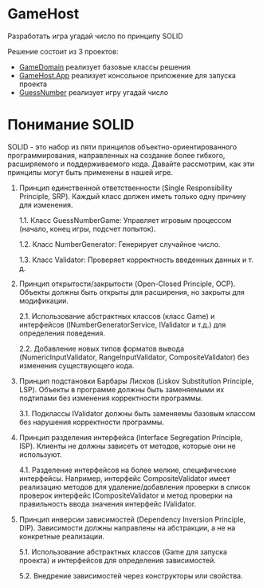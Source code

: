 # GameHost

Разработать игра угадай число по принципу SOLID

Решение состоит из 3 проектов:
 - [GameDomain](https://github.com/PiterPoker/GameHost/tree/main/GameDomain) реализует базовые классы решения
 - [GameHost.App](https://github.com/PiterPoker/GameHost/tree/main/GameHost.App) реализует консольное приложение для запуска проекта
 - [GuessNumber](https://github.com/PiterPoker/GameHost/tree/main/GuessNumber) реализует игру угадай число

# Понимание SOLID
SOLID - это набор из пяти принципов объектно-ориентированного программирования, направленных на создание более гибкого, расширяемого и поддерживаемого кода. Давайте рассмотрим, как эти принципы могут быть применены в нашей игре.

 1. Принцип единственной ответственности (Single Responsibility Principle, SRP). Каждый класс должен иметь только одну причину для изменения.
  
    1.1. Класс GuessNumberGame: Управляет игровым процессом (начало, конец игры, подсчет попыток).
    
    1.2. Класс NumberGenerator: Генерирует случайное число.
    
    1.3. Класс Validator: Проверяет корректность введенных данных и т. д.
    
 2. Принцип открытости/закрытости (Open-Closed Principle, OCP). Объекты должны быть открыты для расширения, но закрыты для модификации.
 
    2.1. Использование абстрактных классов (класс Game) и интерфейсов (INumberGeneratorService, IValidator и т.д.) для определения поведения.

    2.2. Добавление новых типов форматов вывода (NumericInputValidator, RangeInputValidator, CompositeValidator) без изменения существующего кода.
    
 3. Принцип подстановки Барбары Лисков (Liskov Substitution Principle, LSP). Объекты в программе должны быть заменяемыми их подтипами без изменения корректности программы.

    3.1. Подклассы IValidator должны быть заменяемы базовым классом без нарушения корректности программы.

 4. Принцип разделения интерфейса (Interface Segregation Principle, ISP). Клиенты не должны зависеть от методов, которые они не используют.

    4.1. Разделение интерфейсов на более мелкие, специфические интерфейсы. Например, интерфейс CompositeValidator имеет реализацию методов для удаление/добавления проверки в список проверок интерфейс ICompositeValidator и метод проверки на правильность ввода значения интерфейс IValidator.
    
 5. Принцип инверсии зависимостей (Dependency Inversion Principle, DIP). Зависимости должны направлены на абстракции, а не на конкретные реализации.

    5.1. Использование абстрактных классов (Game для запуска проекта) и интерфейсов для определения зависимостей.

    5.2. Внедрение зависимостей через конструкторы или свойства.
